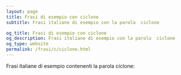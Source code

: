 ```yaml
---
layout: page
title: Frasi di esempio con ciclone 
subtitle: Frasi italiane di esempio con la parola  ciclone

og_title: Frasi di esempio con ciclone 
og_description: Frasi italiane di esempio con la parola  ciclone
og_type: website
permalink: /frasi/c/ciclone.html
---
```


Frasi italiane di esempio contenenti la parola ciclone:



